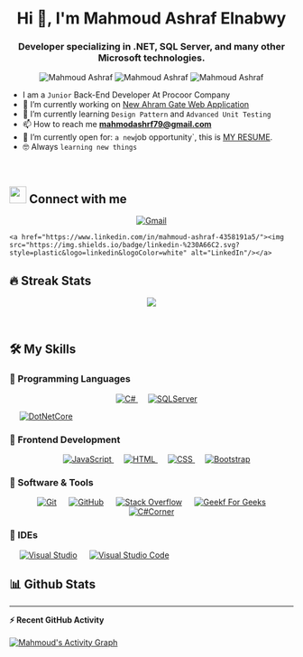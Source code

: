 <h1 align="center">Hi 👋, I'm Mahmoud Ashraf Elnabwy</h1>
<h3 align="center">Developer specializing in .NET, SQL Server, and many other Microsoft technologies. </h3>

<p align="center"> <img src="https://komarev.com/ghpvc/?username=manarshahin48&label=Profile%20views&color=0e75b6&style=flat" alt="Mahmoud Ashraf" />
		   <img src="https://badges.pufler.dev/repos/manarshahin48" alt="Mahmoud Ashraf" />
		   <img src="https://img.shields.io/github/followers/manarshahin48?label=Followers" alt="Mahmoud Ashraf" />
</p>


-  I am a `Junior` Back-End Developer At Procoor Company
- 🔭 I’m currently working on [New Ahram Gate Web Application](https://www.ahram.org.eg/)
- 🌱 I’m currently learning `Design Pattern` and `Advanced Unit Testing`
- 📫 How to reach me **mahmodashrf79@gmail.com**
- :thinking: I’m currently open for: ` a new `job opportunity`, this is [MY RESUME](https://drive.google.com/file/d/1EBtSZjCOukfHaPhygwzvSvdcxYe5vaiD/view?usp=sharing).
- :nerd_face: Always `learning new things`
<br>

## <img src="https://media.giphy.com/media/iY8CRBdQXODJSCERIr/giphy.gif" width="30px"> Connect with me
<p align="center">
	<a href="mailto:mahmodashrf79@gmail.com"><img img src="https://img.shields.io/badge/gmail-%23EA4335.svg?style=plastic&logo=gmail&logoColor=white" alt="Gmail"/></a>
	 
	<a href="https://www.linkedin.com/in/mahmoud-ashraf-4358191a5/"><img src="https://img.shields.io/badge/linkedin-%230A66C2.svg?style=plastic&logo=linkedin&logoColor=white" alt="LinkedIn"/></a>
	 
</p>

## 🔥 Streak Stats
<p align="center"><img src="https://github-readme-streak-stats.herokuapp.com/?user=manarshahin48&theme=algolia" /></p>

<br>


## 🛠️ My Skills

### 🔵 Programming Languages

<p align="center"> 
  &emsp; 
  <a href="https://docs.microsoft.com/en-us/dotnet/csharp/" target="_blank"> 
    <img alt="C#" src="https://seeklogo.com/images/C/c-sharp-c-logo-02F17714BA-seeklogo.com.png">
  </a> 
  &emsp;
  <a href="https://docs.microsoft.com/en-us/sql/sql-server/?view=sql-server-ver15" target="_blank"> 
    <img alt="SQLServer" src="https://www.kindpng.com/picc/m/403-4036315_microsoft-sql-server-logo-sql-server-logo-svg.png">
  </a> 
  
  &emsp;
   <a href="https://docs.microsoft.com/en-us/aspnet/core/?view=aspnetcore-6.0" target="_blank">
    <img alt="DotNetCore" src="https://upload.wikimedia.org/wikipedia/commons/thumb/e/ee/.NET_Core_Logo.svg/1200px-.NET_Core_Logo.svg.png">
  </a>
</p>

### 🔵 Frontend Development

<p align="center"> 
  &emsp; 
  <a href="https://developer.mozilla.org/en-US/docs/Web/JavaScript" target="_blank"> 
     <img alt="JavaScript" src="https://img.shields.io/badge/JavaScript%20-%23F7DF1E.svg?style=plastic&logo=javascript&logoColor=black">
   </a>
  &emsp; 
  <a href="https://www.w3.org/html/" target="_blank"> 
   <img alt="HTML" src="https://img.shields.io/badge/HTML5%20-%23E34F26.svg?style=plastic&logo=html5&logoColor=white">
  </a>   
  &emsp;
  <a href="https://www.w3schools.com/css/" target="_blank">
    <img alt="CSS" src="https://img.shields.io/badge/CSS%20-%231572B6.svg?style=plastic&logo=css3&logoColor=white">
  </a> 
  &emsp;
  <a href="https://getbootstrap.com/" target="_blank">
    <img alt="Bootstrap" src="https://upload.wikimedia.org/wikipedia/commons/thumb/b/b2/Bootstrap_logo.svg/512px-Bootstrap_logo.svg.png">
  </a>
</p>

### 🔵 Software & Tools
 
<p align="center">
  &emsp;
    <a href="#"><img alt="Git" src="https://img.shields.io/badge/Git%20-%23F05033.svg?style=plastic&logo=git&logoColor=white"></a>
  &emsp;
    <a href="#"><img alt="GitHub" src="https://img.shields.io/badge/github-%23181717.svg?style=plastic&logo=github&logoColor=white"></a>
  &emsp;
    <a href="#"><img alt="Stack Overflow" src="https://img.shields.io/badge/-Stack%20Overflow-FE7A16?style=plastic&logo=stack-overflow&logoColor=white"></a>
  &emsp;
    <a href="#"><img alt="Geekf For Geeks" src="https://img.shields.io/badge/geeksforgeeks-%230F9D58.svg?style=plastic&logo=geeksforgeeks&logoColor=white"></a>
   &emsp;
    <a href="https://www.c-sharpcorner.com/" target="_blank"><img alt="C#Corner" src="https://res.cloudinary.com/crunchbase-production/image/upload/c_lpad,f_auto,q_auto:eco,dpr_1/v1419762001/rluqffj8bbzc5pfr4li3.png"></a>
</p>



### 🔵 IDEs
 
<p align="center">
  
  &emsp;
    <a href="#"><img alt="Visual Studio" src="https://upload.wikimedia.org/wikipedia/commons/thumb/5/59/Visual_Studio_Icon_2019.svg/1200px-Visual_Studio_Icon_2019.svg.png" /></a>
  &emsp;
    <a href="#"><img alt="Visual Studio Code" src="https://img.shields.io/badge/Visual%20Studio%20Code-0078d7.svg?style=plastic&logo=visual-studio-code&logoColor=white"></a>
  
 </p>
 
 ## 📊 Github Stats



  

----

  <summary><b>⚡ Recent GitHub Activity</b></summary>
  <br/>
   <a href="https://github.com/MahmoudAshraf2899"><img alt="Mahmoud's Activity Graph" src="https://activity-graph.herokuapp.com/graph?username=MahmoudAshraf2899&custom_title=Mahmoud%27s%20Contribution%20Graph&theme=react-dark" /></a>
  <br/>


<br/>




